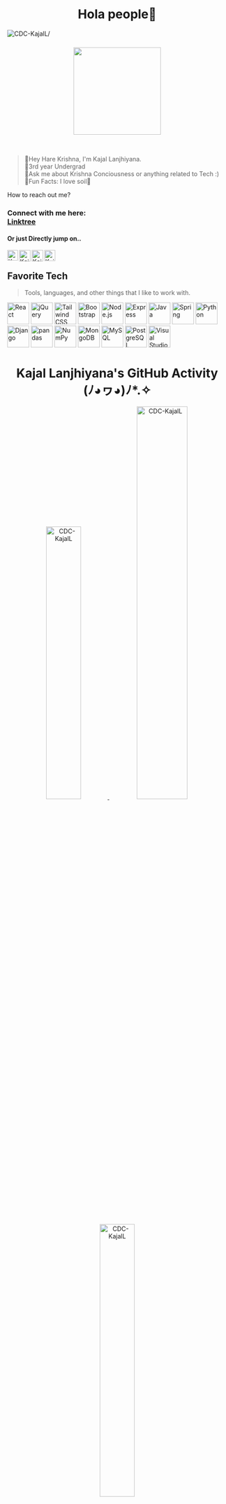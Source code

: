 <h1 align="center"> Hola people👋</h1>
<p align="left">
  <img src=https://komarev.com/ghpvc/?username=CDC-KajalL alt=CDC-KajalL/>
</p>
<h3 align="center"><img src="https://github.com/CDC-KajalL/CDC-KajalL/assets/149703593/4c32dd2e-18ed-4c55-859e-164facd50c41" height=200></h3>
<br/>

> 💙Hey Hare Krishna, I'm Kajal Lanjhiyana.<br/>
> 💙3rd year Undergrad<br/>
> 💙Ask me about Krishna Conciousness or anything related to Tech :)<br/>
> 💙Fun Facts: I love soil🤎<br/>

How to reach out me?
<h3 align = "left">Connect with me here:  <br/>
<a href = "https://linktr.ee/__kajal_lanjhiyana_"> Linktree</a>
    <h4> Or just Directly jump on..</h4>
<a href="https://www.linkedin.com/in/radheykd-kajal/">
    <img align="left" alt="Kajal Lanjhiyana | Linkedin" width="24px" src="https://github.com/TheDudeThatCode/TheDudeThatCode/blob/master/Assets/Linkedin.svg" />
  </a>
   <a href="https://twitter.com/__Kajal_L">
    <img align="left" alt="Kajal Lanjhiyana | Twitter" width="26px" src="https://github.com/TheDudeThatCode/TheDudeThatCode/blob/master/Assets/Twitter.svg" />
</a> 
<a href="https://www.instagram.com/_kajal_lanjhiyana__/">
    <img align="left" alt="Kajal Lanjhiyana | Instagram" width="26px" src="https://github.com/TheDudeThatCode/TheDudeThatCode/blob/master/Assets/Instagram.svg" />
</a> 
<a href="https://medium.com/@radheykd-Kajal" target="blank"><img align="left" src="https://cdn.jsdelivr.net/npm/simple-icons@3.0.1/icons/medium.svg" alt="Kajal Lanjhiyana" height="25" width="25" /></a>
<br></h3>
<h2 align="left" id="macropower-tech">Favorite Tech</h2>

> Tools, languages, and other things that I like to work with.

<a href="https://reactjs.org/" title="React"><img src="https://github.com/get-icon/geticon/raw/master/icons/react.svg" alt="React" width="50px" height="50px"></a>
<a href="https://jquery.com/" title="jQuery"><img src="https://github.com/get-icon/geticon/raw/master/icons/jquery-icon.svg" alt="jQuery" width="50px" height="50px"></a>
<a href="https://tailwindcss.com/" title="Tailwind CSS"><img src="https://github.com/get-icon/geticon/raw/master/icons/tailwindcss-icon.svg" alt="Tailwind CSS" width="50px" height="50px"></a>
<a href="https://getbootstrap.com/" title="Bootstrap"><img src="https://github.com/get-icon/geticon/raw/master/icons/bootstrap.svg" alt="Bootstrap" width="50px" height="50px"></a>
<a href="https://nodejs.org/" title="Node.js"><img src="https://github.com/get-icon/geticon/raw/master/icons/nodejs-icon.svg" alt="Node.js" width="50px" height="50px"></a>
<a href="https://expressjs.com/" title="Express"><img src="https://github.com/get-icon/geticon/raw/master/icons/express.svg" alt="Express" width="50px" height="50px"></a>
<a href="https://www.java.com/" title="Java"><img src="https://github.com/get-icon/geticon/raw/master/icons/java.svg" alt="Java" width="50px" height="50px"></a>
<a href="https://spring.io/" title="Spring"><img src="https://github.com/get-icon/geticon/raw/master/icons/spring.svg" alt="Spring" width="50px" height="50px"></a>
<a href="https://www.python.org/" title="Python"><img src="https://github.com/get-icon/geticon/raw/master/icons/python.svg" alt="Python" width="50px" height="50px"></a>
<a href="https://www.djangoproject.com/" title="Django"><img src="https://github.com/get-icon/geticon/raw/master/icons/django.svg" alt="Django" width="50px" height="50px"></a>
<a href="https://pandas.pydata.org/" title="pandas"><img src="https://github.com/get-icon/geticon/raw/master/icons/pandas-icon.svg" alt="pandas" width="50px" height="50px"></a>
<a href="https://numpy.org/" title="NumPy"><img src="https://github.com/get-icon/geticon/raw/master/icons/numpy-icon.svg" alt="NumPy" width="50px" height="50px"></a>
<a href="https://www.mongodb.org/" title="MongoDB"><img src="https://github.com/get-icon/geticon/raw/master/icons/mongodb-icon.svg" alt="MongoDB" width="50px" height="50px"></a>
<a href="https://dev.mysql.com/" title="MySQL"><img src="https://github.com/get-icon/geticon/raw/master/icons/mysql.svg" alt="MySQL" width="50px" height="50px"></a>
<a href="https://www.postgresql.org/" title="PostgreSQL"><img src="https://github.com/get-icon/geticon/raw/master/icons/postgresql.svg" alt="PostgreSQL" width="50px" height="50px"></a>
<a href="https://code.visualstudio.com/" title="Visual Studio Code"><img src="https://github.com/get-icon/geticon/raw/master/icons/visual-studio-code.svg" alt="Visual Studio Code" width="50px" height="50px"></a>

<h1 align="center"> Kajal Lanjhiyana's GitHub Activity (⁠ﾉ⁠◕⁠ヮ⁠◕⁠)⁠ﾉ⁠*⁠.⁠✧</h1>  
<p align="center"><a href="https://github.com/CDC-KajalL">
<img width=40% src="https://github-readme-stats.vercel.app/api/top-langs?username=CDC-KajalL&show_icons=true&locale=en&layout=compact" alt="CDC-KajalL" />
<img width=48% src="https://github-readme-stats.vercel.app/api?username=CDC-KajalL&show_icons=true&locale=en" alt="CDC-KajalL" />
<img width=40% src="https://github-readme-streak-stats.herokuapp.com/?user=CDC-KajalL&" alt="CDC-KajalL" /></p>
